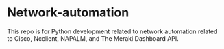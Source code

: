 # Network-automation
This repo is for Python development related to network automation related to Cisco, Ncclient, NAPALM, and The Meraki Dashboard API. 